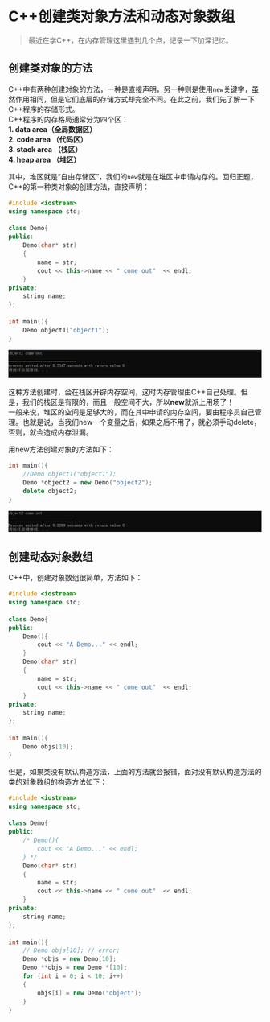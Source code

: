 # C++创建类对象方法和动态对象数组

> 最近在学C++，在内存管理这里遇到几个点，记录一下加深记忆。

## 创建类对象的方法

C++中有两种创建对象的方法，一种是直接声明，另一种则是使用`new`关键字，虽然作用相同，但是它们底层的存储方式却完全不同。在此之前，我们先了解一下C++程序的存储形式。  
C++程序的内存格局通常分为四个区：  
**1. data area（全局数据区）**  
**2. code area （代码区）**  
**3. stack area （栈区）**  
**4. heap area （堆区）**

其中，堆区就是“自由存储区”，我们的`new`就是在堆区中申请内存的。回归正题，C++的第一种类对象的创建方法，直接声明：

```C++
#include <iostream>
using namespace std;

class Demo{
public:
    Demo(char* str)
    {
        name = str;
        cout << this->name << " come out"  << endl;
    }
private:
    string name;
};

int main(){
    Demo object1("object1");
}

```

![](https://github.com/ZT-XU/myblog/raw/master/C%2B%2B_heap/c%2B%2B1-1.png)

这种方法创建时，会在栈区开辟内存空间，这时内存管理由C++自己处理。但是，我们的栈区是有限的，而且一般空间不大，所以**new**就派上用场了！  
一般来说，堆区的空间是足够大的，而在其中申请的内存空间，要由程序员自己管理。也就是说，当我们new一个变量之后，如果之后不用了，就必须手动delete，否则，就会造成内存泄漏。

用new方法创建对象的方法如下：

```c++
int main(){
    //Demo object1("object1");
    Demo *object2 = new Demo("object2");
    delete object2;
}

```

![](https://github.com/ZT-XU/myblog/raw/master/C%2B%2B_heap/c%2B%2B1-2.png)

## 创建动态对象数组

C++中，创建对象数组很简单，方法如下：

```c++
#include <iostream>
using namespace std;

class Demo{
public:
    Demo(){
        cout << "A Demo..." << endl; 
    }
    Demo(char* str)
    {
        name = str;
        cout << this->name << " come out"  << endl; 
    }
private:
    string name;
};

int main(){
    Demo objs[10];
}

```

但是，如果类没有默认构造方法，上面的方法就会报错，面对没有默认构造方法的类的对象数组的构造方法如下：

```c++
#include <iostream>
using namespace std;

class Demo{
public:
    /* Demo(){
        cout << "A Demo..." << endl; 
    } */
    Demo(char* str)
    {
        name = str;
        cout << this->name << " come out"  << endl; 
    }
private:
    string name;
};

int main(){
    // Demo objs[10]; // error;
    Demo *objs = new Demo[10];
    Demo **objs = new Demo *[10];
    for (int i = 0; i < 10; i++)
    {
        objs[i] = new Demo("object");
    }
}

```

